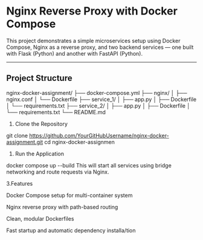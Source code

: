 #  Nginx Reverse Proxy with Docker Compose

This project demonstrates a simple microservices setup using Docker Compose, Nginx as a reverse proxy, and two backend services — one built with Flask (Python) and another with FastAPI (Python).

---

##  Project Structure
nginx-docker-assignment/
├── docker-compose.yml
├── nginx/
│   ├── nginx.conf
│   └── Dockerfile
├── service_1/
│   ├── app.py
│   ├── Dockerfile
│   └── requirements.txt
├── service_2/
│   ├── app.py
│   ├── Dockerfile
│   └── requirements.txt
└── README.md


 1. Clone the Repository

git clone https://github.com/YourGitHubUsername/nginx-docker-assignment.git
cd nginx-docker-assignmen

1. Run the Application

docker compose up --build
This will start all services using bridge networking and route requests via Nginx.


3.Features

Docker Compose setup for multi-container system

Nginx reverse proxy with path-based routing

Clean, modular Dockerfiles

Fast startup and automatic dependency installa/tion
